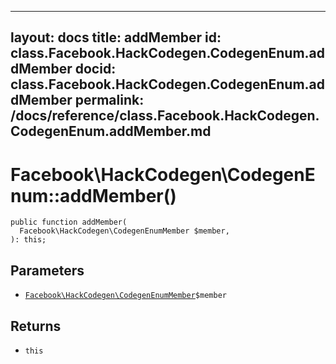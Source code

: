 
***

layout: docs
title: addMember
id: class.Facebook.HackCodegen.CodegenEnum.addMember
docid: class.Facebook.HackCodegen.CodegenEnum.addMember
permalink: /docs/reference/class.Facebook.HackCodegen.CodegenEnum.addMember.md
---







# Facebook\\HackCodegen\\CodegenEnum::addMember()




``` Hack
public function addMember(
  Facebook\HackCodegen\CodegenEnumMember $member,
): this;
```




## Parameters




+ [` Facebook\HackCodegen\CodegenEnumMember `](<class.Facebook.HackCodegen.CodegenEnumMember.md>)`` $member ``




## Returns




* ` this `